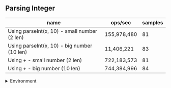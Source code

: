 ## Parsing Integer

|name|ops/sec|samples|
|-|-|-|
|Using parseInt(x, 10) - small number (2 len)|155,978,480|81|
|Using parseInt(x, 10) - big number (10 len)|11,406,221|83|
|Using + - small number (2 len)|722,183,573|81|
|Using + - big number (10 len)|744,384,996|84|


<details>
<summary>Environment</summary>

* __Machine:__ linux x64 | 2 vCPUs | 6.8GB Mem
* __Run:__ Tue Oct 10 2023 21:12:16 GMT+0000 (Coordinated Universal Time)
</details>

<!--
{"environment":{"platform":"linux","arch":"x64","cpus":2,"totalMemory":6.759757995605469},"benchmarks":"[{\"timeStamp\":1696972320347,\"currentTarget\":{\"0\":{\"name\":\"Using parseInt(x, 10) - small number (2 len)\",\"options\":{\"async\":false,\"defer\":false,\"delay\":0.005,\"initCount\":1,\"maxTime\":5,\"minSamples\":5,\"minTime\":0.05},\"async\":false,\"defer\":false,\"delay\":0.005,\"initCount\":1,\"maxTime\":5,\"minSamples\":5,\"minTime\":0.05,\"id\":1,\"stats\":{\"moe\":8.170135153140468e-11,\"rme\":1.274365265068313,\"sem\":4.168436302622688e-11,\"deviation\":3.7515926723604193e-10,\"mean\":6.411140806401769e-9,\"sample\":[6.698971148347267e-9,6.702823836233461e-9,6.087837587260362e-9,6.342216402697758e-9,6.2656687595751615e-9,6.858703652918441e-9,6.541939161832454e-9,6.6188588597959345e-9,6.2519626192900835e-9,6.393776362635853e-9,6.635241394581561e-9,6.475412875857901e-9,6.473624612267849e-9,6.477321277156252e-9,7.071340195544823e-9,7.344379082216473e-9,6.258197713354365e-9,6.24210794478599e-9,6.054538644504502e-9,6.469962502507581e-9,6.451668291063082e-9,6.535563768875683e-9,6.1399190009078776e-9,6.795952906556908e-9,6.70706112278757e-9,6.1082942623818725e-9,5.6075118318303736e-9,6.488906978279113e-9,5.954234830173175e-9,7.16229221209845e-9,6.25205773436854e-9,6.418125381149725e-9,6.16093348478712e-9,6.027964509006541e-9,6.115468845456771e-9,5.770631613662357e-9,6.229796802151768e-9,6.575891211645107e-9,6.512620167492918e-9,6.211860236087134e-9,6.282295133952825e-9,6.639877654934417e-9,6.4789145831204165e-9,6.5049794532729265e-9,6.096025833701184e-9,7.293733066710508e-9,6.469106321143659e-9,5.9718137508579425e-9,5.9151862405802435e-9,6.307731523633261e-9,5.973764543839033e-9,6.734740924396259e-9,6.618299500261027e-9,5.77092423260952e-9,6.596071298015382e-9,6.411893681349022e-9,6.574688331017489e-9,7.45462038273041e-9,6.29093292014093e-9,7.379579337504201e-9,6.776119627827715e-9,6.451744263611956e-9,6.303407265858511e-9,5.91754886763512e-9,6.480897889317858e-9,6.240504596447584e-9,6.981192621624085e-9,6.78902748309665e-9,6.00183450404394e-9,6.414440441585835e-9,6.512706869403188e-9,6.579218397451744e-9,5.67241948291631e-9,6.211112432111049e-9,6.1489793505311635e-9,6.56258236004117e-9,6.488657710287084e-9,6.256837068794823e-9,6.066601264525685e-9,5.938173192918144e-9,6.251581090616826e-9],\"variance\":1.4074447579308392e-19},\"times\":{\"cycle\":0.05915570521006283,\"elapsed\":5.594,\"period\":6.411140806401769e-9,\"timeStamp\":1696972314753},\"running\":false,\"count\":9227017,\"cycles\":9,\"hz\":155978480.30438855},\"1\":{\"name\":\"Using parseInt(x, 10) - big number (10 len)\",\"options\":{\"async\":false,\"defer\":false,\"delay\":0.005,\"initCount\":1,\"maxTime\":5,\"minSamples\":5,\"minTime\":0.05},\"async\":false,\"defer\":false,\"delay\":0.005,\"initCount\":1,\"maxTime\":5,\"minSamples\":5,\"minTime\":0.05,\"id\":2,\"stats\":{\"moe\":1.3095215477275381e-9,\"rme\":1.4936692796809674,\"sem\":6.681232386364991e-10,\"deviation\":6.086892388280601e-9,\"mean\":8.767145214416129e-8,\"sample\":[7.925755632845735e-8,8.009660354416632e-8,8.704361222234192e-8,8.216913662408493e-8,8.26677546972968e-8,9.198803264682142e-8,8.778526938349685e-8,8.287036006829212e-8,8.282948513820005e-8,8.903852720396295e-8,7.908505379406413e-8,8.684528765178692e-8,8.019783318601634e-8,8.970463067213436e-8,8.148532708060035e-8,1.0566646057044874e-7,9.440793327794805e-8,8.884167826265316e-8,8.123933820979612e-8,8.162300328917759e-8,8.556369627418372e-8,9.787051648499211e-8,8.984644011822741e-8,8.997777112105029e-8,8.669875471647998e-8,7.749844837584867e-8,8.081361622129717e-8,8.06467210780357e-8,7.959577202708666e-8,8.413365364325482e-8,8.519566991354288e-8,9.111652158771805e-8,8.798934890810814e-8,8.25076489241925e-8,8.813764964725083e-8,9.388806466797605e-8,8.138793407478783e-8,7.825618694451782e-8,9.210357441672065e-8,8.952991616950258e-8,8.620663088757624e-8,9.388437559486304e-8,9.300445197343276e-8,9.027009622578308e-8,8.291876070753471e-8,8.344320376816684e-8,8.228231886282108e-8,8.58254743779116e-8,8.234665629791184e-8,7.874934666515169e-8,8.345176094215976e-8,8.630653098747634e-8,7.885883835514559e-8,8.919287949864022e-8,9.316411653339275e-8,9.398029297143034e-8,9.832383421600557e-8,8.866209123225371e-8,8.491618573450184e-8,8.407566141391843e-8,8.987580366457767e-8,8.230179716885773e-8,8.991815569954417e-8,9.034210693294888e-8,8.977974167634433e-8,8.01889779349159e-8,9.126585526733237e-8,8.965903372845766e-8,9.410395070217816e-8,9.299161399899951e-8,8.458593695816738e-8,9.974015054369559e-8,9.144972162254289e-8,8.71107548286278e-8,8.811226882423337e-8,8.561150518609898e-8,9.357316391142093e-8,9.227976602422689e-8,9.152306039602938e-8,1.0325969451523367e-7,9.624273953520631e-8,1.006878055474806e-7,9.466262688566972e-8],\"variance\":3.7050258946508317e-17},\"times\":{\"cycle\":0.059412926674698795,\"elapsed\":5.447,\"period\":8.767145214416129e-8,\"timeStamp\":1696972320365},\"running\":false,\"count\":677677,\"cycles\":6,\"hz\":11406221.472819503},\"2\":{\"name\":\"Using + - small number (2 len)\",\"options\":{\"async\":false,\"defer\":false,\"delay\":0.005,\"initCount\":1,\"maxTime\":5,\"minSamples\":5,\"minTime\":0.05},\"async\":false,\"defer\":false,\"delay\":0.005,\"initCount\":1,\"maxTime\":5,\"minSamples\":5,\"minTime\":0.05,\"id\":3,\"stats\":{\"moe\":3.071555661263296e-11,\"rme\":2.2182270409541434,\"sem\":1.5671202353384164e-11,\"deviation\":1.4104082118045748e-10,\"mean\":1.3846894860420166e-9,\"sample\":[1.4279325590025913e-9,1.4098173739744782e-9,1.7714977220307726e-9,1.4099262719908782e-9,1.4628155820196308e-9,1.4625952281497018e-9,1.3894482785832094e-9,1.3634999832600956e-9,1.3514477079576037e-9,1.3488949105271103e-9,1.3672101640039582e-9,1.3262971539174188e-9,1.3528228366535326e-9,1.3675723132212878e-9,1.396526674974319e-9,1.3991858379092027e-9,1.378988928009446e-9,1.3876425631858417e-9,1.306693869726369e-9,1.3961942209724876e-9,1.32368242933439e-9,1.2891445106263407e-9,1.3661139999756265e-9,1.3579793926617688e-9,1.2651924800235245e-9,1.1920574480258085e-9,1.383555578374236e-9,1.3323638200120764e-9,1.4724917923415019e-9,2.164994776133685e-9,1.2143274247212528e-9,1.5047383180545226e-9,1.3441985288839934e-9,1.3817368054571204e-9,1.3208859336226311e-9,1.2297441670147005e-9,1.359311806410516e-9,1.3106292508062391e-9,1.376503161913814e-9,1.2121173078296273e-9,1.2022241664438217e-9,1.3529774601532783e-9,1.3663644545588041e-9,1.3538787259521317e-9,1.5248955099308603e-9,1.5466858927436241e-9,1.5805843761102194e-9,1.5010755645804674e-9,1.3757501995180058e-9,1.2914199171586134e-9,1.5056305711953874e-9,1.4427060697911505e-9,1.3295582884735425e-9,1.5196500966439596e-9,1.3433229572694826e-9,1.2858315594924163e-9,1.2727040323280565e-9,1.3524978431018112e-9,1.2457029894082966e-9,1.3883332138596238e-9,1.3237799467572017e-9,1.238983994955877e-9,1.45726311108891e-9,1.3475003126627753e-9,1.421659428197127e-9,1.190227299234471e-9,1.242313372759503e-9,1.2570418399093379e-9,1.3715403846546825e-9,1.8187238919632067e-9,1.544994571321611e-9,1.4145558087183125e-9,1.3709797000188918e-9,1.4099011763209996e-9,1.4119887071627091e-9,1.339210474478678e-9,1.4979431214629663e-9,1.1724150202502146e-9,1.4106912551129456e-9,1.3017578992471951e-9,1.3558040521188342e-9],\"variance\":1.9892513239257783e-20},\"times\":{\"cycle\":0.059765300176213246,\"elapsed\":5.427,\"period\":1.3846894860420166e-9,\"timeStamp\":1696972325813},\"running\":false,\"count\":43161518,\"cycles\":6,\"hz\":722183572.6205957},\"3\":{\"name\":\"Using + - big number (10 len)\",\"options\":{\"async\":false,\"defer\":false,\"delay\":0.005,\"initCount\":1,\"maxTime\":5,\"minSamples\":5,\"minTime\":0.05},\"async\":false,\"defer\":false,\"delay\":0.005,\"initCount\":1,\"maxTime\":5,\"minSamples\":5,\"minTime\":0.05,\"id\":4,\"stats\":{\"moe\":1.8122495388544202e-11,\"rme\":1.34901136653954,\"sem\":9.246171116604184e-12,\"deviation\":8.474255806070606e-11,\"mean\":1.3433908592654563e-9,\"sample\":[1.3051628993429561e-9,1.3900830698854978e-9,1.3894970147850032e-9,1.7256054754696744e-9,1.3900779958153636e-9,1.3874749724661927e-9,1.4184244408419111e-9,1.2860335534557981e-9,1.2708416859927428e-9,1.3518463839068855e-9,1.2596957826137341e-9,1.5008113201144882e-9,1.33927058727581e-9,1.4341843748710182e-9,1.2437713960907016e-9,1.2852467232678344e-9,1.4083333035683102e-9,1.2447412397568634e-9,1.4369056931421502e-9,1.346545724874168e-9,1.3018188899548469e-9,1.4428187428235742e-9,1.3173970194990232e-9,1.3401697440264253e-9,1.305081189102326e-9,1.2607515038562938e-9,1.2320389297799373e-9,1.4155095316287043e-9,1.3332188085660855e-9,1.3782355449615407e-9,1.3899154875922827e-9,1.3254784708258713e-9,1.3368529757924271e-9,1.3089943976533705e-9,1.3272584335643898e-9,1.3694064366584199e-9,1.3248327164536393e-9,1.2829641405540951e-9,1.3207617272040466e-9,1.3827178664326928e-9,1.3716707845643552e-9,1.3995028652970383e-9,1.3475074142754103e-9,1.45713990319823e-9,1.2836964566006088e-9,1.3354076627175013e-9,1.3602571558559632e-9,1.4721776257870994e-9,1.4383813259332946e-9,1.3737780798256342e-9,1.3347376743995355e-9,1.3134963272447909e-9,1.373927404179304e-9,1.4385475122078501e-9,1.3501351133676322e-9,1.2845972350737494e-9,1.2143211329225946e-9,1.3621312379200898e-9,1.3832858666245666e-9,1.4158151135661211e-9,1.3374765562089603e-9,1.2514537324427958e-9,1.4230127931152874e-9,1.2270013696938335e-9,1.247267110194604e-9,1.360529331347513e-9,1.3907870366612124e-9,1.2999031378998963e-9,1.2860015921989237e-9,1.289010264742516e-9,1.4192212215849834e-9,1.3104274576436377e-9,1.2666560548977894e-9,1.2955386657470123e-9,1.3395533426361826e-9,1.5593810834432167e-9,1.428248227866177e-9,1.2306600915137014e-9,1.281230007535692e-9,1.1428611500839082e-9,1.3332066292471234e-9,1.288600076031385e-9,1.2040502457486052e-9,1.211464913784867e-9],\"variance\":7.181301146672138e-21},\"times\":{\"cycle\":0.060151999588621455,\"elapsed\":5.441,\"period\":1.3433908592654563e-9,\"timeStamp\":1696972331241},\"running\":false,\"count\":44776246,\"cycles\":7,\"hz\":744384996.4460703},\"options\":{},\"events\":{\"start\":[null],\"cycle\":[null,null],\"complete\":[null,null]},\"length\":4,\"running\":false},\"type\":\"cycle\",\"target\":{\"name\":\"Using parseInt(x, 10) - small number (2 len)\",\"options\":{\"async\":false,\"defer\":false,\"delay\":0.005,\"initCount\":1,\"maxTime\":5,\"minSamples\":5,\"minTime\":0.05},\"async\":false,\"defer\":false,\"delay\":0.005,\"initCount\":1,\"maxTime\":5,\"minSamples\":5,\"minTime\":0.05,\"id\":1,\"stats\":{\"moe\":8.170135153140468e-11,\"rme\":1.274365265068313,\"sem\":4.168436302622688e-11,\"deviation\":3.7515926723604193e-10,\"mean\":6.411140806401769e-9,\"sample\":[6.698971148347267e-9,6.702823836233461e-9,6.087837587260362e-9,6.342216402697758e-9,6.2656687595751615e-9,6.858703652918441e-9,6.541939161832454e-9,6.6188588597959345e-9,6.2519626192900835e-9,6.393776362635853e-9,6.635241394581561e-9,6.475412875857901e-9,6.473624612267849e-9,6.477321277156252e-9,7.071340195544823e-9,7.344379082216473e-9,6.258197713354365e-9,6.24210794478599e-9,6.054538644504502e-9,6.469962502507581e-9,6.451668291063082e-9,6.535563768875683e-9,6.1399190009078776e-9,6.795952906556908e-9,6.70706112278757e-9,6.1082942623818725e-9,5.6075118318303736e-9,6.488906978279113e-9,5.954234830173175e-9,7.16229221209845e-9,6.25205773436854e-9,6.418125381149725e-9,6.16093348478712e-9,6.027964509006541e-9,6.115468845456771e-9,5.770631613662357e-9,6.229796802151768e-9,6.575891211645107e-9,6.512620167492918e-9,6.211860236087134e-9,6.282295133952825e-9,6.639877654934417e-9,6.4789145831204165e-9,6.5049794532729265e-9,6.096025833701184e-9,7.293733066710508e-9,6.469106321143659e-9,5.9718137508579425e-9,5.9151862405802435e-9,6.307731523633261e-9,5.973764543839033e-9,6.734740924396259e-9,6.618299500261027e-9,5.77092423260952e-9,6.596071298015382e-9,6.411893681349022e-9,6.574688331017489e-9,7.45462038273041e-9,6.29093292014093e-9,7.379579337504201e-9,6.776119627827715e-9,6.451744263611956e-9,6.303407265858511e-9,5.91754886763512e-9,6.480897889317858e-9,6.240504596447584e-9,6.981192621624085e-9,6.78902748309665e-9,6.00183450404394e-9,6.414440441585835e-9,6.512706869403188e-9,6.579218397451744e-9,5.67241948291631e-9,6.211112432111049e-9,6.1489793505311635e-9,6.56258236004117e-9,6.488657710287084e-9,6.256837068794823e-9,6.066601264525685e-9,5.938173192918144e-9,6.251581090616826e-9],\"variance\":1.4074447579308392e-19},\"times\":{\"cycle\":0.05915570521006283,\"elapsed\":5.594,\"period\":6.411140806401769e-9,\"timeStamp\":1696972314753},\"running\":false,\"count\":9227017,\"cycles\":9,\"hz\":155978480.30438855},\"aborted\":false},{\"timeStamp\":1696972325812,\"currentTarget\":{\"0\":{\"name\":\"Using parseInt(x, 10) - small number (2 len)\",\"options\":{\"async\":false,\"defer\":false,\"delay\":0.005,\"initCount\":1,\"maxTime\":5,\"minSamples\":5,\"minTime\":0.05},\"async\":false,\"defer\":false,\"delay\":0.005,\"initCount\":1,\"maxTime\":5,\"minSamples\":5,\"minTime\":0.05,\"id\":1,\"stats\":{\"moe\":8.170135153140468e-11,\"rme\":1.274365265068313,\"sem\":4.168436302622688e-11,\"deviation\":3.7515926723604193e-10,\"mean\":6.411140806401769e-9,\"sample\":[6.698971148347267e-9,6.702823836233461e-9,6.087837587260362e-9,6.342216402697758e-9,6.2656687595751615e-9,6.858703652918441e-9,6.541939161832454e-9,6.6188588597959345e-9,6.2519626192900835e-9,6.393776362635853e-9,6.635241394581561e-9,6.475412875857901e-9,6.473624612267849e-9,6.477321277156252e-9,7.071340195544823e-9,7.344379082216473e-9,6.258197713354365e-9,6.24210794478599e-9,6.054538644504502e-9,6.469962502507581e-9,6.451668291063082e-9,6.535563768875683e-9,6.1399190009078776e-9,6.795952906556908e-9,6.70706112278757e-9,6.1082942623818725e-9,5.6075118318303736e-9,6.488906978279113e-9,5.954234830173175e-9,7.16229221209845e-9,6.25205773436854e-9,6.418125381149725e-9,6.16093348478712e-9,6.027964509006541e-9,6.115468845456771e-9,5.770631613662357e-9,6.229796802151768e-9,6.575891211645107e-9,6.512620167492918e-9,6.211860236087134e-9,6.282295133952825e-9,6.639877654934417e-9,6.4789145831204165e-9,6.5049794532729265e-9,6.096025833701184e-9,7.293733066710508e-9,6.469106321143659e-9,5.9718137508579425e-9,5.9151862405802435e-9,6.307731523633261e-9,5.973764543839033e-9,6.734740924396259e-9,6.618299500261027e-9,5.77092423260952e-9,6.596071298015382e-9,6.411893681349022e-9,6.574688331017489e-9,7.45462038273041e-9,6.29093292014093e-9,7.379579337504201e-9,6.776119627827715e-9,6.451744263611956e-9,6.303407265858511e-9,5.91754886763512e-9,6.480897889317858e-9,6.240504596447584e-9,6.981192621624085e-9,6.78902748309665e-9,6.00183450404394e-9,6.414440441585835e-9,6.512706869403188e-9,6.579218397451744e-9,5.67241948291631e-9,6.211112432111049e-9,6.1489793505311635e-9,6.56258236004117e-9,6.488657710287084e-9,6.256837068794823e-9,6.066601264525685e-9,5.938173192918144e-9,6.251581090616826e-9],\"variance\":1.4074447579308392e-19},\"times\":{\"cycle\":0.05915570521006283,\"elapsed\":5.594,\"period\":6.411140806401769e-9,\"timeStamp\":1696972314753},\"running\":false,\"count\":9227017,\"cycles\":9,\"hz\":155978480.30438855},\"1\":{\"name\":\"Using parseInt(x, 10) - big number (10 len)\",\"options\":{\"async\":false,\"defer\":false,\"delay\":0.005,\"initCount\":1,\"maxTime\":5,\"minSamples\":5,\"minTime\":0.05},\"async\":false,\"defer\":false,\"delay\":0.005,\"initCount\":1,\"maxTime\":5,\"minSamples\":5,\"minTime\":0.05,\"id\":2,\"stats\":{\"moe\":1.3095215477275381e-9,\"rme\":1.4936692796809674,\"sem\":6.681232386364991e-10,\"deviation\":6.086892388280601e-9,\"mean\":8.767145214416129e-8,\"sample\":[7.925755632845735e-8,8.009660354416632e-8,8.704361222234192e-8,8.216913662408493e-8,8.26677546972968e-8,9.198803264682142e-8,8.778526938349685e-8,8.287036006829212e-8,8.282948513820005e-8,8.903852720396295e-8,7.908505379406413e-8,8.684528765178692e-8,8.019783318601634e-8,8.970463067213436e-8,8.148532708060035e-8,1.0566646057044874e-7,9.440793327794805e-8,8.884167826265316e-8,8.123933820979612e-8,8.162300328917759e-8,8.556369627418372e-8,9.787051648499211e-8,8.984644011822741e-8,8.997777112105029e-8,8.669875471647998e-8,7.749844837584867e-8,8.081361622129717e-8,8.06467210780357e-8,7.959577202708666e-8,8.413365364325482e-8,8.519566991354288e-8,9.111652158771805e-8,8.798934890810814e-8,8.25076489241925e-8,8.813764964725083e-8,9.388806466797605e-8,8.138793407478783e-8,7.825618694451782e-8,9.210357441672065e-8,8.952991616950258e-8,8.620663088757624e-8,9.388437559486304e-8,9.300445197343276e-8,9.027009622578308e-8,8.291876070753471e-8,8.344320376816684e-8,8.228231886282108e-8,8.58254743779116e-8,8.234665629791184e-8,7.874934666515169e-8,8.345176094215976e-8,8.630653098747634e-8,7.885883835514559e-8,8.919287949864022e-8,9.316411653339275e-8,9.398029297143034e-8,9.832383421600557e-8,8.866209123225371e-8,8.491618573450184e-8,8.407566141391843e-8,8.987580366457767e-8,8.230179716885773e-8,8.991815569954417e-8,9.034210693294888e-8,8.977974167634433e-8,8.01889779349159e-8,9.126585526733237e-8,8.965903372845766e-8,9.410395070217816e-8,9.299161399899951e-8,8.458593695816738e-8,9.974015054369559e-8,9.144972162254289e-8,8.71107548286278e-8,8.811226882423337e-8,8.561150518609898e-8,9.357316391142093e-8,9.227976602422689e-8,9.152306039602938e-8,1.0325969451523367e-7,9.624273953520631e-8,1.006878055474806e-7,9.466262688566972e-8],\"variance\":3.7050258946508317e-17},\"times\":{\"cycle\":0.059412926674698795,\"elapsed\":5.447,\"period\":8.767145214416129e-8,\"timeStamp\":1696972320365},\"running\":false,\"count\":677677,\"cycles\":6,\"hz\":11406221.472819503},\"2\":{\"name\":\"Using + - small number (2 len)\",\"options\":{\"async\":false,\"defer\":false,\"delay\":0.005,\"initCount\":1,\"maxTime\":5,\"minSamples\":5,\"minTime\":0.05},\"async\":false,\"defer\":false,\"delay\":0.005,\"initCount\":1,\"maxTime\":5,\"minSamples\":5,\"minTime\":0.05,\"id\":3,\"stats\":{\"moe\":3.071555661263296e-11,\"rme\":2.2182270409541434,\"sem\":1.5671202353384164e-11,\"deviation\":1.4104082118045748e-10,\"mean\":1.3846894860420166e-9,\"sample\":[1.4279325590025913e-9,1.4098173739744782e-9,1.7714977220307726e-9,1.4099262719908782e-9,1.4628155820196308e-9,1.4625952281497018e-9,1.3894482785832094e-9,1.3634999832600956e-9,1.3514477079576037e-9,1.3488949105271103e-9,1.3672101640039582e-9,1.3262971539174188e-9,1.3528228366535326e-9,1.3675723132212878e-9,1.396526674974319e-9,1.3991858379092027e-9,1.378988928009446e-9,1.3876425631858417e-9,1.306693869726369e-9,1.3961942209724876e-9,1.32368242933439e-9,1.2891445106263407e-9,1.3661139999756265e-9,1.3579793926617688e-9,1.2651924800235245e-9,1.1920574480258085e-9,1.383555578374236e-9,1.3323638200120764e-9,1.4724917923415019e-9,2.164994776133685e-9,1.2143274247212528e-9,1.5047383180545226e-9,1.3441985288839934e-9,1.3817368054571204e-9,1.3208859336226311e-9,1.2297441670147005e-9,1.359311806410516e-9,1.3106292508062391e-9,1.376503161913814e-9,1.2121173078296273e-9,1.2022241664438217e-9,1.3529774601532783e-9,1.3663644545588041e-9,1.3538787259521317e-9,1.5248955099308603e-9,1.5466858927436241e-9,1.5805843761102194e-9,1.5010755645804674e-9,1.3757501995180058e-9,1.2914199171586134e-9,1.5056305711953874e-9,1.4427060697911505e-9,1.3295582884735425e-9,1.5196500966439596e-9,1.3433229572694826e-9,1.2858315594924163e-9,1.2727040323280565e-9,1.3524978431018112e-9,1.2457029894082966e-9,1.3883332138596238e-9,1.3237799467572017e-9,1.238983994955877e-9,1.45726311108891e-9,1.3475003126627753e-9,1.421659428197127e-9,1.190227299234471e-9,1.242313372759503e-9,1.2570418399093379e-9,1.3715403846546825e-9,1.8187238919632067e-9,1.544994571321611e-9,1.4145558087183125e-9,1.3709797000188918e-9,1.4099011763209996e-9,1.4119887071627091e-9,1.339210474478678e-9,1.4979431214629663e-9,1.1724150202502146e-9,1.4106912551129456e-9,1.3017578992471951e-9,1.3558040521188342e-9],\"variance\":1.9892513239257783e-20},\"times\":{\"cycle\":0.059765300176213246,\"elapsed\":5.427,\"period\":1.3846894860420166e-9,\"timeStamp\":1696972325813},\"running\":false,\"count\":43161518,\"cycles\":6,\"hz\":722183572.6205957},\"3\":{\"name\":\"Using + - big number (10 len)\",\"options\":{\"async\":false,\"defer\":false,\"delay\":0.005,\"initCount\":1,\"maxTime\":5,\"minSamples\":5,\"minTime\":0.05},\"async\":false,\"defer\":false,\"delay\":0.005,\"initCount\":1,\"maxTime\":5,\"minSamples\":5,\"minTime\":0.05,\"id\":4,\"stats\":{\"moe\":1.8122495388544202e-11,\"rme\":1.34901136653954,\"sem\":9.246171116604184e-12,\"deviation\":8.474255806070606e-11,\"mean\":1.3433908592654563e-9,\"sample\":[1.3051628993429561e-9,1.3900830698854978e-9,1.3894970147850032e-9,1.7256054754696744e-9,1.3900779958153636e-9,1.3874749724661927e-9,1.4184244408419111e-9,1.2860335534557981e-9,1.2708416859927428e-9,1.3518463839068855e-9,1.2596957826137341e-9,1.5008113201144882e-9,1.33927058727581e-9,1.4341843748710182e-9,1.2437713960907016e-9,1.2852467232678344e-9,1.4083333035683102e-9,1.2447412397568634e-9,1.4369056931421502e-9,1.346545724874168e-9,1.3018188899548469e-9,1.4428187428235742e-9,1.3173970194990232e-9,1.3401697440264253e-9,1.305081189102326e-9,1.2607515038562938e-9,1.2320389297799373e-9,1.4155095316287043e-9,1.3332188085660855e-9,1.3782355449615407e-9,1.3899154875922827e-9,1.3254784708258713e-9,1.3368529757924271e-9,1.3089943976533705e-9,1.3272584335643898e-9,1.3694064366584199e-9,1.3248327164536393e-9,1.2829641405540951e-9,1.3207617272040466e-9,1.3827178664326928e-9,1.3716707845643552e-9,1.3995028652970383e-9,1.3475074142754103e-9,1.45713990319823e-9,1.2836964566006088e-9,1.3354076627175013e-9,1.3602571558559632e-9,1.4721776257870994e-9,1.4383813259332946e-9,1.3737780798256342e-9,1.3347376743995355e-9,1.3134963272447909e-9,1.373927404179304e-9,1.4385475122078501e-9,1.3501351133676322e-9,1.2845972350737494e-9,1.2143211329225946e-9,1.3621312379200898e-9,1.3832858666245666e-9,1.4158151135661211e-9,1.3374765562089603e-9,1.2514537324427958e-9,1.4230127931152874e-9,1.2270013696938335e-9,1.247267110194604e-9,1.360529331347513e-9,1.3907870366612124e-9,1.2999031378998963e-9,1.2860015921989237e-9,1.289010264742516e-9,1.4192212215849834e-9,1.3104274576436377e-9,1.2666560548977894e-9,1.2955386657470123e-9,1.3395533426361826e-9,1.5593810834432167e-9,1.428248227866177e-9,1.2306600915137014e-9,1.281230007535692e-9,1.1428611500839082e-9,1.3332066292471234e-9,1.288600076031385e-9,1.2040502457486052e-9,1.211464913784867e-9],\"variance\":7.181301146672138e-21},\"times\":{\"cycle\":0.060151999588621455,\"elapsed\":5.441,\"period\":1.3433908592654563e-9,\"timeStamp\":1696972331241},\"running\":false,\"count\":44776246,\"cycles\":7,\"hz\":744384996.4460703},\"options\":{},\"events\":{\"start\":[null],\"cycle\":[null,null],\"complete\":[null,null]},\"length\":4,\"running\":false},\"type\":\"cycle\",\"target\":{\"name\":\"Using parseInt(x, 10) - big number (10 len)\",\"options\":{\"async\":false,\"defer\":false,\"delay\":0.005,\"initCount\":1,\"maxTime\":5,\"minSamples\":5,\"minTime\":0.05},\"async\":false,\"defer\":false,\"delay\":0.005,\"initCount\":1,\"maxTime\":5,\"minSamples\":5,\"minTime\":0.05,\"id\":2,\"stats\":{\"moe\":1.3095215477275381e-9,\"rme\":1.4936692796809674,\"sem\":6.681232386364991e-10,\"deviation\":6.086892388280601e-9,\"mean\":8.767145214416129e-8,\"sample\":[7.925755632845735e-8,8.009660354416632e-8,8.704361222234192e-8,8.216913662408493e-8,8.26677546972968e-8,9.198803264682142e-8,8.778526938349685e-8,8.287036006829212e-8,8.282948513820005e-8,8.903852720396295e-8,7.908505379406413e-8,8.684528765178692e-8,8.019783318601634e-8,8.970463067213436e-8,8.148532708060035e-8,1.0566646057044874e-7,9.440793327794805e-8,8.884167826265316e-8,8.123933820979612e-8,8.162300328917759e-8,8.556369627418372e-8,9.787051648499211e-8,8.984644011822741e-8,8.997777112105029e-8,8.669875471647998e-8,7.749844837584867e-8,8.081361622129717e-8,8.06467210780357e-8,7.959577202708666e-8,8.413365364325482e-8,8.519566991354288e-8,9.111652158771805e-8,8.798934890810814e-8,8.25076489241925e-8,8.813764964725083e-8,9.388806466797605e-8,8.138793407478783e-8,7.825618694451782e-8,9.210357441672065e-8,8.952991616950258e-8,8.620663088757624e-8,9.388437559486304e-8,9.300445197343276e-8,9.027009622578308e-8,8.291876070753471e-8,8.344320376816684e-8,8.228231886282108e-8,8.58254743779116e-8,8.234665629791184e-8,7.874934666515169e-8,8.345176094215976e-8,8.630653098747634e-8,7.885883835514559e-8,8.919287949864022e-8,9.316411653339275e-8,9.398029297143034e-8,9.832383421600557e-8,8.866209123225371e-8,8.491618573450184e-8,8.407566141391843e-8,8.987580366457767e-8,8.230179716885773e-8,8.991815569954417e-8,9.034210693294888e-8,8.977974167634433e-8,8.01889779349159e-8,9.126585526733237e-8,8.965903372845766e-8,9.410395070217816e-8,9.299161399899951e-8,8.458593695816738e-8,9.974015054369559e-8,9.144972162254289e-8,8.71107548286278e-8,8.811226882423337e-8,8.561150518609898e-8,9.357316391142093e-8,9.227976602422689e-8,9.152306039602938e-8,1.0325969451523367e-7,9.624273953520631e-8,1.006878055474806e-7,9.466262688566972e-8],\"variance\":3.7050258946508317e-17},\"times\":{\"cycle\":0.059412926674698795,\"elapsed\":5.447,\"period\":8.767145214416129e-8,\"timeStamp\":1696972320365},\"running\":false,\"count\":677677,\"cycles\":6,\"hz\":11406221.472819503},\"aborted\":false},{\"timeStamp\":1696972331240,\"currentTarget\":{\"0\":{\"name\":\"Using parseInt(x, 10) - small number (2 len)\",\"options\":{\"async\":false,\"defer\":false,\"delay\":0.005,\"initCount\":1,\"maxTime\":5,\"minSamples\":5,\"minTime\":0.05},\"async\":false,\"defer\":false,\"delay\":0.005,\"initCount\":1,\"maxTime\":5,\"minSamples\":5,\"minTime\":0.05,\"id\":1,\"stats\":{\"moe\":8.170135153140468e-11,\"rme\":1.274365265068313,\"sem\":4.168436302622688e-11,\"deviation\":3.7515926723604193e-10,\"mean\":6.411140806401769e-9,\"sample\":[6.698971148347267e-9,6.702823836233461e-9,6.087837587260362e-9,6.342216402697758e-9,6.2656687595751615e-9,6.858703652918441e-9,6.541939161832454e-9,6.6188588597959345e-9,6.2519626192900835e-9,6.393776362635853e-9,6.635241394581561e-9,6.475412875857901e-9,6.473624612267849e-9,6.477321277156252e-9,7.071340195544823e-9,7.344379082216473e-9,6.258197713354365e-9,6.24210794478599e-9,6.054538644504502e-9,6.469962502507581e-9,6.451668291063082e-9,6.535563768875683e-9,6.1399190009078776e-9,6.795952906556908e-9,6.70706112278757e-9,6.1082942623818725e-9,5.6075118318303736e-9,6.488906978279113e-9,5.954234830173175e-9,7.16229221209845e-9,6.25205773436854e-9,6.418125381149725e-9,6.16093348478712e-9,6.027964509006541e-9,6.115468845456771e-9,5.770631613662357e-9,6.229796802151768e-9,6.575891211645107e-9,6.512620167492918e-9,6.211860236087134e-9,6.282295133952825e-9,6.639877654934417e-9,6.4789145831204165e-9,6.5049794532729265e-9,6.096025833701184e-9,7.293733066710508e-9,6.469106321143659e-9,5.9718137508579425e-9,5.9151862405802435e-9,6.307731523633261e-9,5.973764543839033e-9,6.734740924396259e-9,6.618299500261027e-9,5.77092423260952e-9,6.596071298015382e-9,6.411893681349022e-9,6.574688331017489e-9,7.45462038273041e-9,6.29093292014093e-9,7.379579337504201e-9,6.776119627827715e-9,6.451744263611956e-9,6.303407265858511e-9,5.91754886763512e-9,6.480897889317858e-9,6.240504596447584e-9,6.981192621624085e-9,6.78902748309665e-9,6.00183450404394e-9,6.414440441585835e-9,6.512706869403188e-9,6.579218397451744e-9,5.67241948291631e-9,6.211112432111049e-9,6.1489793505311635e-9,6.56258236004117e-9,6.488657710287084e-9,6.256837068794823e-9,6.066601264525685e-9,5.938173192918144e-9,6.251581090616826e-9],\"variance\":1.4074447579308392e-19},\"times\":{\"cycle\":0.05915570521006283,\"elapsed\":5.594,\"period\":6.411140806401769e-9,\"timeStamp\":1696972314753},\"running\":false,\"count\":9227017,\"cycles\":9,\"hz\":155978480.30438855},\"1\":{\"name\":\"Using parseInt(x, 10) - big number (10 len)\",\"options\":{\"async\":false,\"defer\":false,\"delay\":0.005,\"initCount\":1,\"maxTime\":5,\"minSamples\":5,\"minTime\":0.05},\"async\":false,\"defer\":false,\"delay\":0.005,\"initCount\":1,\"maxTime\":5,\"minSamples\":5,\"minTime\":0.05,\"id\":2,\"stats\":{\"moe\":1.3095215477275381e-9,\"rme\":1.4936692796809674,\"sem\":6.681232386364991e-10,\"deviation\":6.086892388280601e-9,\"mean\":8.767145214416129e-8,\"sample\":[7.925755632845735e-8,8.009660354416632e-8,8.704361222234192e-8,8.216913662408493e-8,8.26677546972968e-8,9.198803264682142e-8,8.778526938349685e-8,8.287036006829212e-8,8.282948513820005e-8,8.903852720396295e-8,7.908505379406413e-8,8.684528765178692e-8,8.019783318601634e-8,8.970463067213436e-8,8.148532708060035e-8,1.0566646057044874e-7,9.440793327794805e-8,8.884167826265316e-8,8.123933820979612e-8,8.162300328917759e-8,8.556369627418372e-8,9.787051648499211e-8,8.984644011822741e-8,8.997777112105029e-8,8.669875471647998e-8,7.749844837584867e-8,8.081361622129717e-8,8.06467210780357e-8,7.959577202708666e-8,8.413365364325482e-8,8.519566991354288e-8,9.111652158771805e-8,8.798934890810814e-8,8.25076489241925e-8,8.813764964725083e-8,9.388806466797605e-8,8.138793407478783e-8,7.825618694451782e-8,9.210357441672065e-8,8.952991616950258e-8,8.620663088757624e-8,9.388437559486304e-8,9.300445197343276e-8,9.027009622578308e-8,8.291876070753471e-8,8.344320376816684e-8,8.228231886282108e-8,8.58254743779116e-8,8.234665629791184e-8,7.874934666515169e-8,8.345176094215976e-8,8.630653098747634e-8,7.885883835514559e-8,8.919287949864022e-8,9.316411653339275e-8,9.398029297143034e-8,9.832383421600557e-8,8.866209123225371e-8,8.491618573450184e-8,8.407566141391843e-8,8.987580366457767e-8,8.230179716885773e-8,8.991815569954417e-8,9.034210693294888e-8,8.977974167634433e-8,8.01889779349159e-8,9.126585526733237e-8,8.965903372845766e-8,9.410395070217816e-8,9.299161399899951e-8,8.458593695816738e-8,9.974015054369559e-8,9.144972162254289e-8,8.71107548286278e-8,8.811226882423337e-8,8.561150518609898e-8,9.357316391142093e-8,9.227976602422689e-8,9.152306039602938e-8,1.0325969451523367e-7,9.624273953520631e-8,1.006878055474806e-7,9.466262688566972e-8],\"variance\":3.7050258946508317e-17},\"times\":{\"cycle\":0.059412926674698795,\"elapsed\":5.447,\"period\":8.767145214416129e-8,\"timeStamp\":1696972320365},\"running\":false,\"count\":677677,\"cycles\":6,\"hz\":11406221.472819503},\"2\":{\"name\":\"Using + - small number (2 len)\",\"options\":{\"async\":false,\"defer\":false,\"delay\":0.005,\"initCount\":1,\"maxTime\":5,\"minSamples\":5,\"minTime\":0.05},\"async\":false,\"defer\":false,\"delay\":0.005,\"initCount\":1,\"maxTime\":5,\"minSamples\":5,\"minTime\":0.05,\"id\":3,\"stats\":{\"moe\":3.071555661263296e-11,\"rme\":2.2182270409541434,\"sem\":1.5671202353384164e-11,\"deviation\":1.4104082118045748e-10,\"mean\":1.3846894860420166e-9,\"sample\":[1.4279325590025913e-9,1.4098173739744782e-9,1.7714977220307726e-9,1.4099262719908782e-9,1.4628155820196308e-9,1.4625952281497018e-9,1.3894482785832094e-9,1.3634999832600956e-9,1.3514477079576037e-9,1.3488949105271103e-9,1.3672101640039582e-9,1.3262971539174188e-9,1.3528228366535326e-9,1.3675723132212878e-9,1.396526674974319e-9,1.3991858379092027e-9,1.378988928009446e-9,1.3876425631858417e-9,1.306693869726369e-9,1.3961942209724876e-9,1.32368242933439e-9,1.2891445106263407e-9,1.3661139999756265e-9,1.3579793926617688e-9,1.2651924800235245e-9,1.1920574480258085e-9,1.383555578374236e-9,1.3323638200120764e-9,1.4724917923415019e-9,2.164994776133685e-9,1.2143274247212528e-9,1.5047383180545226e-9,1.3441985288839934e-9,1.3817368054571204e-9,1.3208859336226311e-9,1.2297441670147005e-9,1.359311806410516e-9,1.3106292508062391e-9,1.376503161913814e-9,1.2121173078296273e-9,1.2022241664438217e-9,1.3529774601532783e-9,1.3663644545588041e-9,1.3538787259521317e-9,1.5248955099308603e-9,1.5466858927436241e-9,1.5805843761102194e-9,1.5010755645804674e-9,1.3757501995180058e-9,1.2914199171586134e-9,1.5056305711953874e-9,1.4427060697911505e-9,1.3295582884735425e-9,1.5196500966439596e-9,1.3433229572694826e-9,1.2858315594924163e-9,1.2727040323280565e-9,1.3524978431018112e-9,1.2457029894082966e-9,1.3883332138596238e-9,1.3237799467572017e-9,1.238983994955877e-9,1.45726311108891e-9,1.3475003126627753e-9,1.421659428197127e-9,1.190227299234471e-9,1.242313372759503e-9,1.2570418399093379e-9,1.3715403846546825e-9,1.8187238919632067e-9,1.544994571321611e-9,1.4145558087183125e-9,1.3709797000188918e-9,1.4099011763209996e-9,1.4119887071627091e-9,1.339210474478678e-9,1.4979431214629663e-9,1.1724150202502146e-9,1.4106912551129456e-9,1.3017578992471951e-9,1.3558040521188342e-9],\"variance\":1.9892513239257783e-20},\"times\":{\"cycle\":0.059765300176213246,\"elapsed\":5.427,\"period\":1.3846894860420166e-9,\"timeStamp\":1696972325813},\"running\":false,\"count\":43161518,\"cycles\":6,\"hz\":722183572.6205957},\"3\":{\"name\":\"Using + - big number (10 len)\",\"options\":{\"async\":false,\"defer\":false,\"delay\":0.005,\"initCount\":1,\"maxTime\":5,\"minSamples\":5,\"minTime\":0.05},\"async\":false,\"defer\":false,\"delay\":0.005,\"initCount\":1,\"maxTime\":5,\"minSamples\":5,\"minTime\":0.05,\"id\":4,\"stats\":{\"moe\":1.8122495388544202e-11,\"rme\":1.34901136653954,\"sem\":9.246171116604184e-12,\"deviation\":8.474255806070606e-11,\"mean\":1.3433908592654563e-9,\"sample\":[1.3051628993429561e-9,1.3900830698854978e-9,1.3894970147850032e-9,1.7256054754696744e-9,1.3900779958153636e-9,1.3874749724661927e-9,1.4184244408419111e-9,1.2860335534557981e-9,1.2708416859927428e-9,1.3518463839068855e-9,1.2596957826137341e-9,1.5008113201144882e-9,1.33927058727581e-9,1.4341843748710182e-9,1.2437713960907016e-9,1.2852467232678344e-9,1.4083333035683102e-9,1.2447412397568634e-9,1.4369056931421502e-9,1.346545724874168e-9,1.3018188899548469e-9,1.4428187428235742e-9,1.3173970194990232e-9,1.3401697440264253e-9,1.305081189102326e-9,1.2607515038562938e-9,1.2320389297799373e-9,1.4155095316287043e-9,1.3332188085660855e-9,1.3782355449615407e-9,1.3899154875922827e-9,1.3254784708258713e-9,1.3368529757924271e-9,1.3089943976533705e-9,1.3272584335643898e-9,1.3694064366584199e-9,1.3248327164536393e-9,1.2829641405540951e-9,1.3207617272040466e-9,1.3827178664326928e-9,1.3716707845643552e-9,1.3995028652970383e-9,1.3475074142754103e-9,1.45713990319823e-9,1.2836964566006088e-9,1.3354076627175013e-9,1.3602571558559632e-9,1.4721776257870994e-9,1.4383813259332946e-9,1.3737780798256342e-9,1.3347376743995355e-9,1.3134963272447909e-9,1.373927404179304e-9,1.4385475122078501e-9,1.3501351133676322e-9,1.2845972350737494e-9,1.2143211329225946e-9,1.3621312379200898e-9,1.3832858666245666e-9,1.4158151135661211e-9,1.3374765562089603e-9,1.2514537324427958e-9,1.4230127931152874e-9,1.2270013696938335e-9,1.247267110194604e-9,1.360529331347513e-9,1.3907870366612124e-9,1.2999031378998963e-9,1.2860015921989237e-9,1.289010264742516e-9,1.4192212215849834e-9,1.3104274576436377e-9,1.2666560548977894e-9,1.2955386657470123e-9,1.3395533426361826e-9,1.5593810834432167e-9,1.428248227866177e-9,1.2306600915137014e-9,1.281230007535692e-9,1.1428611500839082e-9,1.3332066292471234e-9,1.288600076031385e-9,1.2040502457486052e-9,1.211464913784867e-9],\"variance\":7.181301146672138e-21},\"times\":{\"cycle\":0.060151999588621455,\"elapsed\":5.441,\"period\":1.3433908592654563e-9,\"timeStamp\":1696972331241},\"running\":false,\"count\":44776246,\"cycles\":7,\"hz\":744384996.4460703},\"options\":{},\"events\":{\"start\":[null],\"cycle\":[null,null],\"complete\":[null,null]},\"length\":4,\"running\":false},\"type\":\"cycle\",\"target\":{\"name\":\"Using + - small number (2 len)\",\"options\":{\"async\":false,\"defer\":false,\"delay\":0.005,\"initCount\":1,\"maxTime\":5,\"minSamples\":5,\"minTime\":0.05},\"async\":false,\"defer\":false,\"delay\":0.005,\"initCount\":1,\"maxTime\":5,\"minSamples\":5,\"minTime\":0.05,\"id\":3,\"stats\":{\"moe\":3.071555661263296e-11,\"rme\":2.2182270409541434,\"sem\":1.5671202353384164e-11,\"deviation\":1.4104082118045748e-10,\"mean\":1.3846894860420166e-9,\"sample\":[1.4279325590025913e-9,1.4098173739744782e-9,1.7714977220307726e-9,1.4099262719908782e-9,1.4628155820196308e-9,1.4625952281497018e-9,1.3894482785832094e-9,1.3634999832600956e-9,1.3514477079576037e-9,1.3488949105271103e-9,1.3672101640039582e-9,1.3262971539174188e-9,1.3528228366535326e-9,1.3675723132212878e-9,1.396526674974319e-9,1.3991858379092027e-9,1.378988928009446e-9,1.3876425631858417e-9,1.306693869726369e-9,1.3961942209724876e-9,1.32368242933439e-9,1.2891445106263407e-9,1.3661139999756265e-9,1.3579793926617688e-9,1.2651924800235245e-9,1.1920574480258085e-9,1.383555578374236e-9,1.3323638200120764e-9,1.4724917923415019e-9,2.164994776133685e-9,1.2143274247212528e-9,1.5047383180545226e-9,1.3441985288839934e-9,1.3817368054571204e-9,1.3208859336226311e-9,1.2297441670147005e-9,1.359311806410516e-9,1.3106292508062391e-9,1.376503161913814e-9,1.2121173078296273e-9,1.2022241664438217e-9,1.3529774601532783e-9,1.3663644545588041e-9,1.3538787259521317e-9,1.5248955099308603e-9,1.5466858927436241e-9,1.5805843761102194e-9,1.5010755645804674e-9,1.3757501995180058e-9,1.2914199171586134e-9,1.5056305711953874e-9,1.4427060697911505e-9,1.3295582884735425e-9,1.5196500966439596e-9,1.3433229572694826e-9,1.2858315594924163e-9,1.2727040323280565e-9,1.3524978431018112e-9,1.2457029894082966e-9,1.3883332138596238e-9,1.3237799467572017e-9,1.238983994955877e-9,1.45726311108891e-9,1.3475003126627753e-9,1.421659428197127e-9,1.190227299234471e-9,1.242313372759503e-9,1.2570418399093379e-9,1.3715403846546825e-9,1.8187238919632067e-9,1.544994571321611e-9,1.4145558087183125e-9,1.3709797000188918e-9,1.4099011763209996e-9,1.4119887071627091e-9,1.339210474478678e-9,1.4979431214629663e-9,1.1724150202502146e-9,1.4106912551129456e-9,1.3017578992471951e-9,1.3558040521188342e-9],\"variance\":1.9892513239257783e-20},\"times\":{\"cycle\":0.059765300176213246,\"elapsed\":5.427,\"period\":1.3846894860420166e-9,\"timeStamp\":1696972325813},\"running\":false,\"count\":43161518,\"cycles\":6,\"hz\":722183572.6205957},\"aborted\":false},{\"timeStamp\":1696972336682,\"currentTarget\":{\"0\":{\"name\":\"Using parseInt(x, 10) - small number (2 len)\",\"options\":{\"async\":false,\"defer\":false,\"delay\":0.005,\"initCount\":1,\"maxTime\":5,\"minSamples\":5,\"minTime\":0.05},\"async\":false,\"defer\":false,\"delay\":0.005,\"initCount\":1,\"maxTime\":5,\"minSamples\":5,\"minTime\":0.05,\"id\":1,\"stats\":{\"moe\":8.170135153140468e-11,\"rme\":1.274365265068313,\"sem\":4.168436302622688e-11,\"deviation\":3.7515926723604193e-10,\"mean\":6.411140806401769e-9,\"sample\":[6.698971148347267e-9,6.702823836233461e-9,6.087837587260362e-9,6.342216402697758e-9,6.2656687595751615e-9,6.858703652918441e-9,6.541939161832454e-9,6.6188588597959345e-9,6.2519626192900835e-9,6.393776362635853e-9,6.635241394581561e-9,6.475412875857901e-9,6.473624612267849e-9,6.477321277156252e-9,7.071340195544823e-9,7.344379082216473e-9,6.258197713354365e-9,6.24210794478599e-9,6.054538644504502e-9,6.469962502507581e-9,6.451668291063082e-9,6.535563768875683e-9,6.1399190009078776e-9,6.795952906556908e-9,6.70706112278757e-9,6.1082942623818725e-9,5.6075118318303736e-9,6.488906978279113e-9,5.954234830173175e-9,7.16229221209845e-9,6.25205773436854e-9,6.418125381149725e-9,6.16093348478712e-9,6.027964509006541e-9,6.115468845456771e-9,5.770631613662357e-9,6.229796802151768e-9,6.575891211645107e-9,6.512620167492918e-9,6.211860236087134e-9,6.282295133952825e-9,6.639877654934417e-9,6.4789145831204165e-9,6.5049794532729265e-9,6.096025833701184e-9,7.293733066710508e-9,6.469106321143659e-9,5.9718137508579425e-9,5.9151862405802435e-9,6.307731523633261e-9,5.973764543839033e-9,6.734740924396259e-9,6.618299500261027e-9,5.77092423260952e-9,6.596071298015382e-9,6.411893681349022e-9,6.574688331017489e-9,7.45462038273041e-9,6.29093292014093e-9,7.379579337504201e-9,6.776119627827715e-9,6.451744263611956e-9,6.303407265858511e-9,5.91754886763512e-9,6.480897889317858e-9,6.240504596447584e-9,6.981192621624085e-9,6.78902748309665e-9,6.00183450404394e-9,6.414440441585835e-9,6.512706869403188e-9,6.579218397451744e-9,5.67241948291631e-9,6.211112432111049e-9,6.1489793505311635e-9,6.56258236004117e-9,6.488657710287084e-9,6.256837068794823e-9,6.066601264525685e-9,5.938173192918144e-9,6.251581090616826e-9],\"variance\":1.4074447579308392e-19},\"times\":{\"cycle\":0.05915570521006283,\"elapsed\":5.594,\"period\":6.411140806401769e-9,\"timeStamp\":1696972314753},\"running\":false,\"count\":9227017,\"cycles\":9,\"hz\":155978480.30438855},\"1\":{\"name\":\"Using parseInt(x, 10) - big number (10 len)\",\"options\":{\"async\":false,\"defer\":false,\"delay\":0.005,\"initCount\":1,\"maxTime\":5,\"minSamples\":5,\"minTime\":0.05},\"async\":false,\"defer\":false,\"delay\":0.005,\"initCount\":1,\"maxTime\":5,\"minSamples\":5,\"minTime\":0.05,\"id\":2,\"stats\":{\"moe\":1.3095215477275381e-9,\"rme\":1.4936692796809674,\"sem\":6.681232386364991e-10,\"deviation\":6.086892388280601e-9,\"mean\":8.767145214416129e-8,\"sample\":[7.925755632845735e-8,8.009660354416632e-8,8.704361222234192e-8,8.216913662408493e-8,8.26677546972968e-8,9.198803264682142e-8,8.778526938349685e-8,8.287036006829212e-8,8.282948513820005e-8,8.903852720396295e-8,7.908505379406413e-8,8.684528765178692e-8,8.019783318601634e-8,8.970463067213436e-8,8.148532708060035e-8,1.0566646057044874e-7,9.440793327794805e-8,8.884167826265316e-8,8.123933820979612e-8,8.162300328917759e-8,8.556369627418372e-8,9.787051648499211e-8,8.984644011822741e-8,8.997777112105029e-8,8.669875471647998e-8,7.749844837584867e-8,8.081361622129717e-8,8.06467210780357e-8,7.959577202708666e-8,8.413365364325482e-8,8.519566991354288e-8,9.111652158771805e-8,8.798934890810814e-8,8.25076489241925e-8,8.813764964725083e-8,9.388806466797605e-8,8.138793407478783e-8,7.825618694451782e-8,9.210357441672065e-8,8.952991616950258e-8,8.620663088757624e-8,9.388437559486304e-8,9.300445197343276e-8,9.027009622578308e-8,8.291876070753471e-8,8.344320376816684e-8,8.228231886282108e-8,8.58254743779116e-8,8.234665629791184e-8,7.874934666515169e-8,8.345176094215976e-8,8.630653098747634e-8,7.885883835514559e-8,8.919287949864022e-8,9.316411653339275e-8,9.398029297143034e-8,9.832383421600557e-8,8.866209123225371e-8,8.491618573450184e-8,8.407566141391843e-8,8.987580366457767e-8,8.230179716885773e-8,8.991815569954417e-8,9.034210693294888e-8,8.977974167634433e-8,8.01889779349159e-8,9.126585526733237e-8,8.965903372845766e-8,9.410395070217816e-8,9.299161399899951e-8,8.458593695816738e-8,9.974015054369559e-8,9.144972162254289e-8,8.71107548286278e-8,8.811226882423337e-8,8.561150518609898e-8,9.357316391142093e-8,9.227976602422689e-8,9.152306039602938e-8,1.0325969451523367e-7,9.624273953520631e-8,1.006878055474806e-7,9.466262688566972e-8],\"variance\":3.7050258946508317e-17},\"times\":{\"cycle\":0.059412926674698795,\"elapsed\":5.447,\"period\":8.767145214416129e-8,\"timeStamp\":1696972320365},\"running\":false,\"count\":677677,\"cycles\":6,\"hz\":11406221.472819503},\"2\":{\"name\":\"Using + - small number (2 len)\",\"options\":{\"async\":false,\"defer\":false,\"delay\":0.005,\"initCount\":1,\"maxTime\":5,\"minSamples\":5,\"minTime\":0.05},\"async\":false,\"defer\":false,\"delay\":0.005,\"initCount\":1,\"maxTime\":5,\"minSamples\":5,\"minTime\":0.05,\"id\":3,\"stats\":{\"moe\":3.071555661263296e-11,\"rme\":2.2182270409541434,\"sem\":1.5671202353384164e-11,\"deviation\":1.4104082118045748e-10,\"mean\":1.3846894860420166e-9,\"sample\":[1.4279325590025913e-9,1.4098173739744782e-9,1.7714977220307726e-9,1.4099262719908782e-9,1.4628155820196308e-9,1.4625952281497018e-9,1.3894482785832094e-9,1.3634999832600956e-9,1.3514477079576037e-9,1.3488949105271103e-9,1.3672101640039582e-9,1.3262971539174188e-9,1.3528228366535326e-9,1.3675723132212878e-9,1.396526674974319e-9,1.3991858379092027e-9,1.378988928009446e-9,1.3876425631858417e-9,1.306693869726369e-9,1.3961942209724876e-9,1.32368242933439e-9,1.2891445106263407e-9,1.3661139999756265e-9,1.3579793926617688e-9,1.2651924800235245e-9,1.1920574480258085e-9,1.383555578374236e-9,1.3323638200120764e-9,1.4724917923415019e-9,2.164994776133685e-9,1.2143274247212528e-9,1.5047383180545226e-9,1.3441985288839934e-9,1.3817368054571204e-9,1.3208859336226311e-9,1.2297441670147005e-9,1.359311806410516e-9,1.3106292508062391e-9,1.376503161913814e-9,1.2121173078296273e-9,1.2022241664438217e-9,1.3529774601532783e-9,1.3663644545588041e-9,1.3538787259521317e-9,1.5248955099308603e-9,1.5466858927436241e-9,1.5805843761102194e-9,1.5010755645804674e-9,1.3757501995180058e-9,1.2914199171586134e-9,1.5056305711953874e-9,1.4427060697911505e-9,1.3295582884735425e-9,1.5196500966439596e-9,1.3433229572694826e-9,1.2858315594924163e-9,1.2727040323280565e-9,1.3524978431018112e-9,1.2457029894082966e-9,1.3883332138596238e-9,1.3237799467572017e-9,1.238983994955877e-9,1.45726311108891e-9,1.3475003126627753e-9,1.421659428197127e-9,1.190227299234471e-9,1.242313372759503e-9,1.2570418399093379e-9,1.3715403846546825e-9,1.8187238919632067e-9,1.544994571321611e-9,1.4145558087183125e-9,1.3709797000188918e-9,1.4099011763209996e-9,1.4119887071627091e-9,1.339210474478678e-9,1.4979431214629663e-9,1.1724150202502146e-9,1.4106912551129456e-9,1.3017578992471951e-9,1.3558040521188342e-9],\"variance\":1.9892513239257783e-20},\"times\":{\"cycle\":0.059765300176213246,\"elapsed\":5.427,\"period\":1.3846894860420166e-9,\"timeStamp\":1696972325813},\"running\":false,\"count\":43161518,\"cycles\":6,\"hz\":722183572.6205957},\"3\":{\"name\":\"Using + - big number (10 len)\",\"options\":{\"async\":false,\"defer\":false,\"delay\":0.005,\"initCount\":1,\"maxTime\":5,\"minSamples\":5,\"minTime\":0.05},\"async\":false,\"defer\":false,\"delay\":0.005,\"initCount\":1,\"maxTime\":5,\"minSamples\":5,\"minTime\":0.05,\"id\":4,\"stats\":{\"moe\":1.8122495388544202e-11,\"rme\":1.34901136653954,\"sem\":9.246171116604184e-12,\"deviation\":8.474255806070606e-11,\"mean\":1.3433908592654563e-9,\"sample\":[1.3051628993429561e-9,1.3900830698854978e-9,1.3894970147850032e-9,1.7256054754696744e-9,1.3900779958153636e-9,1.3874749724661927e-9,1.4184244408419111e-9,1.2860335534557981e-9,1.2708416859927428e-9,1.3518463839068855e-9,1.2596957826137341e-9,1.5008113201144882e-9,1.33927058727581e-9,1.4341843748710182e-9,1.2437713960907016e-9,1.2852467232678344e-9,1.4083333035683102e-9,1.2447412397568634e-9,1.4369056931421502e-9,1.346545724874168e-9,1.3018188899548469e-9,1.4428187428235742e-9,1.3173970194990232e-9,1.3401697440264253e-9,1.305081189102326e-9,1.2607515038562938e-9,1.2320389297799373e-9,1.4155095316287043e-9,1.3332188085660855e-9,1.3782355449615407e-9,1.3899154875922827e-9,1.3254784708258713e-9,1.3368529757924271e-9,1.3089943976533705e-9,1.3272584335643898e-9,1.3694064366584199e-9,1.3248327164536393e-9,1.2829641405540951e-9,1.3207617272040466e-9,1.3827178664326928e-9,1.3716707845643552e-9,1.3995028652970383e-9,1.3475074142754103e-9,1.45713990319823e-9,1.2836964566006088e-9,1.3354076627175013e-9,1.3602571558559632e-9,1.4721776257870994e-9,1.4383813259332946e-9,1.3737780798256342e-9,1.3347376743995355e-9,1.3134963272447909e-9,1.373927404179304e-9,1.4385475122078501e-9,1.3501351133676322e-9,1.2845972350737494e-9,1.2143211329225946e-9,1.3621312379200898e-9,1.3832858666245666e-9,1.4158151135661211e-9,1.3374765562089603e-9,1.2514537324427958e-9,1.4230127931152874e-9,1.2270013696938335e-9,1.247267110194604e-9,1.360529331347513e-9,1.3907870366612124e-9,1.2999031378998963e-9,1.2860015921989237e-9,1.289010264742516e-9,1.4192212215849834e-9,1.3104274576436377e-9,1.2666560548977894e-9,1.2955386657470123e-9,1.3395533426361826e-9,1.5593810834432167e-9,1.428248227866177e-9,1.2306600915137014e-9,1.281230007535692e-9,1.1428611500839082e-9,1.3332066292471234e-9,1.288600076031385e-9,1.2040502457486052e-9,1.211464913784867e-9],\"variance\":7.181301146672138e-21},\"times\":{\"cycle\":0.060151999588621455,\"elapsed\":5.441,\"period\":1.3433908592654563e-9,\"timeStamp\":1696972331241},\"running\":false,\"count\":44776246,\"cycles\":7,\"hz\":744384996.4460703},\"options\":{},\"events\":{\"start\":[null],\"cycle\":[null,null],\"complete\":[null,null]},\"length\":4,\"running\":false},\"type\":\"cycle\",\"target\":{\"name\":\"Using + - big number (10 len)\",\"options\":{\"async\":false,\"defer\":false,\"delay\":0.005,\"initCount\":1,\"maxTime\":5,\"minSamples\":5,\"minTime\":0.05},\"async\":false,\"defer\":false,\"delay\":0.005,\"initCount\":1,\"maxTime\":5,\"minSamples\":5,\"minTime\":0.05,\"id\":4,\"stats\":{\"moe\":1.8122495388544202e-11,\"rme\":1.34901136653954,\"sem\":9.246171116604184e-12,\"deviation\":8.474255806070606e-11,\"mean\":1.3433908592654563e-9,\"sample\":[1.3051628993429561e-9,1.3900830698854978e-9,1.3894970147850032e-9,1.7256054754696744e-9,1.3900779958153636e-9,1.3874749724661927e-9,1.4184244408419111e-9,1.2860335534557981e-9,1.2708416859927428e-9,1.3518463839068855e-9,1.2596957826137341e-9,1.5008113201144882e-9,1.33927058727581e-9,1.4341843748710182e-9,1.2437713960907016e-9,1.2852467232678344e-9,1.4083333035683102e-9,1.2447412397568634e-9,1.4369056931421502e-9,1.346545724874168e-9,1.3018188899548469e-9,1.4428187428235742e-9,1.3173970194990232e-9,1.3401697440264253e-9,1.305081189102326e-9,1.2607515038562938e-9,1.2320389297799373e-9,1.4155095316287043e-9,1.3332188085660855e-9,1.3782355449615407e-9,1.3899154875922827e-9,1.3254784708258713e-9,1.3368529757924271e-9,1.3089943976533705e-9,1.3272584335643898e-9,1.3694064366584199e-9,1.3248327164536393e-9,1.2829641405540951e-9,1.3207617272040466e-9,1.3827178664326928e-9,1.3716707845643552e-9,1.3995028652970383e-9,1.3475074142754103e-9,1.45713990319823e-9,1.2836964566006088e-9,1.3354076627175013e-9,1.3602571558559632e-9,1.4721776257870994e-9,1.4383813259332946e-9,1.3737780798256342e-9,1.3347376743995355e-9,1.3134963272447909e-9,1.373927404179304e-9,1.4385475122078501e-9,1.3501351133676322e-9,1.2845972350737494e-9,1.2143211329225946e-9,1.3621312379200898e-9,1.3832858666245666e-9,1.4158151135661211e-9,1.3374765562089603e-9,1.2514537324427958e-9,1.4230127931152874e-9,1.2270013696938335e-9,1.247267110194604e-9,1.360529331347513e-9,1.3907870366612124e-9,1.2999031378998963e-9,1.2860015921989237e-9,1.289010264742516e-9,1.4192212215849834e-9,1.3104274576436377e-9,1.2666560548977894e-9,1.2955386657470123e-9,1.3395533426361826e-9,1.5593810834432167e-9,1.428248227866177e-9,1.2306600915137014e-9,1.281230007535692e-9,1.1428611500839082e-9,1.3332066292471234e-9,1.288600076031385e-9,1.2040502457486052e-9,1.211464913784867e-9],\"variance\":7.181301146672138e-21},\"times\":{\"cycle\":0.060151999588621455,\"elapsed\":5.441,\"period\":1.3433908592654563e-9,\"timeStamp\":1696972331241},\"running\":false,\"count\":44776246,\"cycles\":7,\"hz\":744384996.4460703},\"aborted\":false}]"}-->
